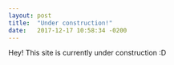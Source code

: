 ```yaml
---
layout: post
title:  "Under construction!"
date:   2017-12-17 10:58:34 -0200
---
```


Hey! This site is currently under construction :D 


